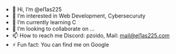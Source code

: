 - 👋 Hi, I’m @el1as225
- 👀 I’m interested in Web Development, Cybersecuruty
- 🌱 I’m currently learning C
- 💞️ I’m looking to collaborate on ...
- 📫 How to reach me Discord: pzoido,  Mail: mail@el1as225.com
- ⚡ Fun fact: You can find me on Google

<!---
el1as225/el1as225 is a ✨ special ✨ repository because its `README.md` (this file) appears on your GitHub profile.
You can click the Preview link to take a look at your changes.
--->
